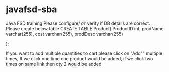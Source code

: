 # javafsd-sba
Java FSD training
Please configure/ or verify if DB details are correct.
Please create below table
CREATE TABLE Product(
    ProductID int,
    prodName varchar(255),
    cost varchar(255),
    prodDesc varchar(255)
   
);

If you want to add multiple quantities to cart  please click on "Add"" multiple times, If we click one time one product would be added,
if we click two times on same link then qty 2 would be added 
